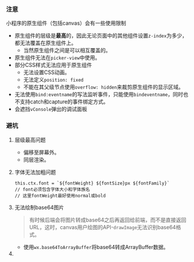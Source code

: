 ### 注意

小程序的原生组件（包括canvas）会有一些使用限制

+ 原生组件的层级是**最高**的，因此无论页面中的其他组件设置`z-index`为多少，都无法覆盖在原生组件上。
  + 当然原生组件之间是可以相互覆盖的。
+ 原生组件无法在`picker-view`中使用。
+ 部分CSS样式无法应用于原生组件
  + 无法设置CSS动画。
  + 无法定义`position: fixed`
  + 不能在其父级节点使用`overflow: hidden`来裁剪原生组件的显示区域。
+ 无法使用`bind:eventname`的写法监听事件，只能使用`bindeventname`，同时也不支持catch和capture的事件绑定方式。
+ 会遮挡`vConsole`弹出的调试面板



### 避坑

1. 层级最高问题

   + 偏移至屏幕外。
   + 同层渲染。

2. 字体无法加粗问题

   ```
   this.ctx.font = `${fontWeight} ${fontSize}px ${fontFamily}`
   // font必须包含字体大小和字体族名
   // 这里fontWeight最好使用normal或bold
   ```

3. 无法绘制base64图片

   > 有时候后端会将图片转成base64之后再返回给前端，而不是直接返回URL，这时，canvas用户绘图的API-`drawImage`无法识别base64格式。

   + 使用`wx.base64ToArrayBuffer`将base64转成ArrayBuffer数据。

4. 